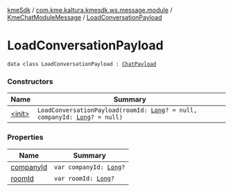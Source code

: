 [kmeSdk](../../../index.md) / [com.kme.kaltura.kmesdk.ws.message.module](../../index.md) / [KmeChatModuleMessage](../index.md) / [LoadConversationPayload](./index.md)

# LoadConversationPayload

`data class LoadConversationPayload : `[`ChatPayload`](../-chat-payload/index.md)

### Constructors

| Name | Summary |
|---|---|
| [&lt;init&gt;](-init-.md) | `LoadConversationPayload(roomId: `[`Long`](https://kotlinlang.org/api/latest/jvm/stdlib/kotlin/-long/index.html)`? = null, companyId: `[`Long`](https://kotlinlang.org/api/latest/jvm/stdlib/kotlin/-long/index.html)`? = null)` |

### Properties

| Name | Summary |
|---|---|
| [companyId](company-id.md) | `var companyId: `[`Long`](https://kotlinlang.org/api/latest/jvm/stdlib/kotlin/-long/index.html)`?` |
| [roomId](room-id.md) | `var roomId: `[`Long`](https://kotlinlang.org/api/latest/jvm/stdlib/kotlin/-long/index.html)`?` |
